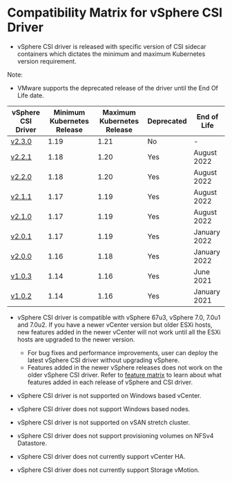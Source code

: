 # Compatibility Matrix for vSphere CSI Driver

- vSphere CSI driver is released with specific version of CSI sidecar containers which dictates the minimum and maximum Kubernetes version requirement.

Note:

- VMware supports the deprecated release of the driver until the End Of Life date.

| vSphere CSI Driver | Minimum Kubernetes Release | Maximum Kubernetes Release            | Deprecated | End of Life  |
|--------------------|----------------------------|---------------------------------------| -----------|--------------|
| [v2.3.0](./releases/v2.3.0.md)             | 1.19                    | 1.21       | No         | -            |
| [v2.2.1](./releases/v2.2.1.md)             | 1.18                    | 1.20       | Yes        | August 2022  |
| [v2.2.0](./releases/v2.2.0.md)             | 1.18                    | 1.20       | Yes        | August 2022  |
| [v2.1.1](./releases/v2.1.1.md)             | 1.17                    | 1.19       | Yes        | August 2022  |
| [v2.1.0](./releases/v2.1.0.md)             | 1.17                    | 1.19       | Yes        | August 2022  |
| [v2.0.1](./releases/v2.0.1.md)             | 1.17                    | 1.19       | Yes        | January 2022 |
| [v2.0.0](./releases/v2.0.0.md)             | 1.16                    | 1.18       | Yes        | January 2022 |
| [v1.0.3](./releases/v1.0.3.md)             | 1.14                    | 1.16       | Yes        | June 2021    |
| [v1.0.2](./releases/v1.0.2.md)             | 1.14                    | 1.16       | Yes        | January 2021 |

- vSphere CSI driver is compatible with vSphere 67u3, vSphere 7.0, 7.0u1 and 7.0u2. If you have a newer vCenter version but older ESXi hosts, new features added in the newer vCenter will not work until all the ESXi hosts are upgraded to the newer version.
  - For bug fixes and performance improvements, user can deploy the latest vSphere CSI driver without upgrading vSphere.
  - Features added in the newer vSphere releases does not work on the older vSphere CSI driver. Refer to [feature matrix](supported_features_matrix.md) to learn about what features added in each release of vSphere and CSI driver.

- vSphere CSI driver is not supported on Windows based vCenter.
- vSphere CSI driver does not support Windows based nodes.
- vSphere CSI driver is not supported on vSAN stretch cluster.
- vSphere CSI driver does not support provisioning volumes on NFSv4 Datastore.
- vSphere CSI driver does not currently support vCenter HA.
- vSphere CSI driver does not currently support Storage vMotion.
